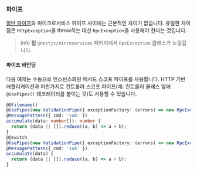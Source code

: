 ### 파이프

[일반 파이프](/pipes)와 마이크로서비스 파이프 사이에는 근본적인 차이가 없습니다. 유일한 차이점은 `HttpException`을 throw하는 대신 `RpcException`을 사용해야 한다는 것입니다.

> info **팁** `@nestjs/microservices` 패키지에서 `RpcException` 클래스가 노출됩니다.

#### 파이프 바인딩

다음 예제는 수동으로 인스턴스화된 메서드 스코프 파이프를 사용합니다. HTTP 기반 애플리케이션과 마찬가지로 컨트롤러 스코프 파이프(예: 컨트롤러 클래스 앞에 `@UsePipes()` 데코레이터를 붙이는 것)도 사용할 수 있습니다.

```typescript
@@filename()
@UsePipes(new ValidationPipe({ exceptionFactory: (errors) => new RpcException(errors) }))
@MessagePattern({ cmd: 'sum' })
accumulate(data: number[]): number {
  return (data || []).reduce((a, b) => a + b);
}
@@switch
@UsePipes(new ValidationPipe({ exceptionFactory: (errors) => new RpcException(errors) }))
@MessagePattern({ cmd: 'sum' })
accumulate(data) {
  return (data || []).reduce((a, b) => a + b);
}
```